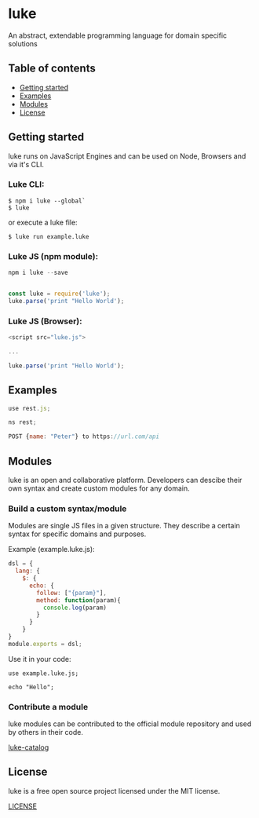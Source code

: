 # luke

An abstract, extendable programming language for domain specific solutions

## Table of contents

* [ Getting started ](#getting-started)
* [ Examples ](#examples)
* [ Modules ](#modules)
* [ License ](#license)

## Getting started

luke runs on JavaScript Engines and can be used on Node, Browsers and via it's CLI.


### Luke CLI:

```shell
$ npm i luke --global`
$ luke
```

or execute a luke file:

```shell
$ luke run example.luke
```


### Luke JS (npm module):

```javascript
npm i luke --save


const luke = require('luke');
luke.parse('print "Hello World');
```

### Luke JS (Browser):

```javascript
<script src="luke.js">

...

luke.parse('print "Hello World');
```

## Examples

```javascript
use rest.js;

ns rest;

POST {name: "Peter"} to https://url.com/api
```

## Modules

luke is an open and collaborative platform. Developers can descibe their own syntax and create custom modules for any domain.


### Build a custom syntax/module

Modules are single JS files in a given structure. They describe a certain syntax for specific domains and purposes. 

Example (example.luke.js):

```javascript
dsl = {
  lang: {
    $: {
      echo: {
        follow: ["{param}"],
        method: function(param){
          console.log(param)
        }
      }
    }
}
module.exports = dsl;
```

Use it in your code:

```shell
use example.luke.js;

echo "Hello";
````

### Contribute a module

luke modules can be contributed to the official module repository and used by others in their code.


[ luke-catalog ](https://github.com/luke-lang/luke-catalog)


## License

luke is a free open source project licensed under the MIT license.

[ LICENSE ](LICENSE)